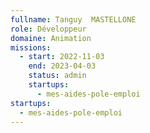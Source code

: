 ```yaml
---
fullname: Tanguy  MASTELLONE
role: Développeur
domaine: Animation
missions:
  - start: 2022-11-03
    end: 2023-04-03
    status: admin
    startups:
      - mes-aides-pole-emploi
startups:
  - mes-aides-pole-emploi
---
```

